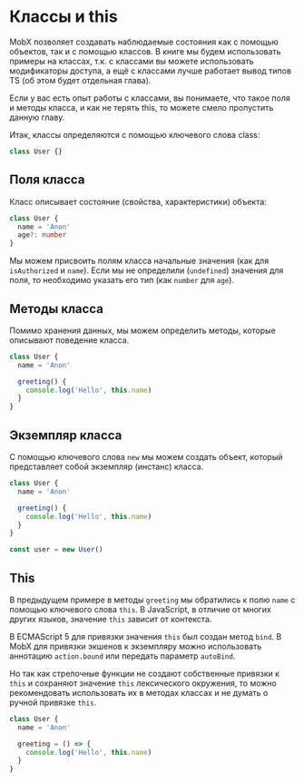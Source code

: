 # Классы и this

MobX позволяет создавать наблюдаемые состояния как с помощью объектов, так и с помощью классов. В книге мы будем использовать примеры на классах, т.к. с классами вы можете использовать модификаторы доступа, а ещё с классами лучше работает вывод типов TS (об этом будет отдельная глава).

Если у вас есть опыт работы с классами, вы понимаете, что такое поля и методы класса, и как не терять this, то можете смело пропустить данную главу.

Итак, классы определяются с помощью ключевого слова class:

```js
class User {}
```

## Поля класса

Класс описывает состояние (свойства, характеристики) объекта:

```typescript
class User {
  name = 'Anon'
  age?: number
}
```

Мы можем присвоить полям класса начальные значения (как для `isAuthorized` и `name`). Если мы не определили (`undefined`) значения для поля, то необходимо указать его тип (как `number` для `age`).

## Методы класса

Помимо хранения данных, мы можем определить методы, которые описывают поведение класса.

```js
class User {
  name = 'Anon'

  greeting() {
    console.log('Hello', this.name)
  }
}
```

## Экземпляр класса

С помощью ключевого слова `new` мы можем создать объект, который представляет собой экземпляр (инстанс) класса.

```js
class User {
  name = 'Anon'

  greeting() {
    console.log('Hello', this.name)
  }
}

const user = new User()
```

## This

В предыдущем примере в методы `greeting` мы обратились к полю `name` с помощью ключевого слова `this`. В JavaScript, в отличие от многих других языков, значение `this` зависит от контекста.

В ECMAScript 5 для привязки значения `this` был создан метод `bind`. В MobX для привязки экшенов к экземпляру можно использовать аннотацию `action.bound` или передать параметр `autoBind`.

Но так как стрелочные функции не создают собственные привязки к `this` и сохраняют значение `this` лексического окружения, то можно рекомендовать использовать их в методах классах и не думать о ручной привязке `this`.

```js
class User {
  name = 'Anon'

  greeting = () => {
    console.log('Hello', this.name)
  }
}
```
